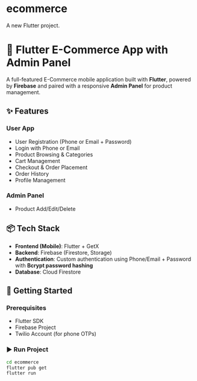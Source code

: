 # ecommerce

A new Flutter project.

# 🛒 Flutter E-Commerce App with Admin Panel

A full-featured E-Commerce mobile application built with **Flutter**, powered by **Firebase** and paired with a responsive **Admin Panel** for product management.

## ✨ Features

### User App
- User Registration (Phone or Email + Password)
- Login with Phone or Email
- Product Browsing & Categories
- Cart Management
- Checkout & Order Placement
- Order History
- Profile Management

### Admin Panel
- Product Add/Edit/Delete

## 📦 Tech Stack
- **Frontend (Mobile)**: Flutter + GetX  
- **Backend**: Firebase (Firestore, Storage)  
- **Authentication**: Custom authentication using Phone/Email + Password with **Bcrypt password hashing**  
- **Database**: Cloud Firestore  

## 🚀 Getting Started

### Prerequisites
- Flutter SDK
- Firebase Project
- Twilio Account (for phone OTPs)

### ▶️ Run Project
```bash
cd ecommerce
flutter pub get
flutter run
